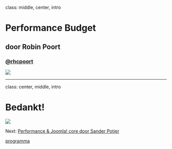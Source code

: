 class: middle, center, intro
# Performance Budget
## door Robin Poort
### <a href="http://twitter.com/rhcpoort">@rhcpoort</a>
<img src="/images/logos.png">

---
class: center, middle, intro
# Bedankt!

<img src="/images/logos.png">

Next: <a href="slide.php?theme=joomla_performance&id=joomlacore#1">Performance & Joomla! core door Sander Potjer</a>

<a href="joomla_performance">programma</a>
